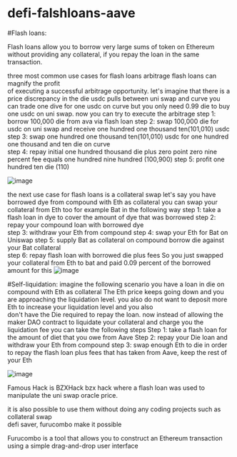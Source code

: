 # defi-falshloans-aave

#Flash loans:

Flash loans allow you to borrow very large sums of token on Ethereum without
providing any collateral, if you repay the loan in the same transaction.

three most common use cases for flash loans arbitrage flash loans can magnify the profit  
of executing a successful arbitrage opportunity.
let's imagine that there is a price discrepancy in the die usdc pulls between uni swap and curve  you can trade one dive for one usdc on curve but you only need 0.99 die to buy one usdc on uni swap.
now you can try to execute the arbitrage
step 1: borrow 100,000 die from ava via flash loan
step 2: swap  100,000 die for usdc on uni swap and receive one hundred one thousand ten(101,010) usdc
step 3: swap one hundred one thousand ten(101,010) usdc for  one hundred one thousand and ten die on curve  
step 4: repay initial one hundred thousand die plus zero  point zero nine percent fee equals one hundred nine hundred (100,900)
step 5: profit one hundred ten die (110)

![image](https://user-images.githubusercontent.com/69389020/172038873-0d120863-4a41-4672-a280-bd1c89eb10f1.png)

the next use case for flash loans is a collateral swap 
let's say you have borrowed dye from compound with Eth as collateral
you can swap your collateral from Eth too for example Bat in the following way 
step 1: take a flash loan in dye to cover the amount of dye that was borrowed 
step 2: repay your compound loan with borrowed dye  
step 3: withdraw your Eth from compound
step 4: swap your Eth for Bat on Uniswap
step 5: supply Bat as collateral on compound borrow die against your Bat collateral  
step 6: repay flash loan with borrowed die plus fees
So you just swapped your collateral from Eth to bat and paid 0.09 percent of the borrowed 
amount for this 
![image](https://user-images.githubusercontent.com/69389020/172038879-7d007c36-2b16-4376-915f-d183154494db.png)

#Self-liquidation:
imagine the following scenario 
you have a loan in die on compound with Eth as collateral
The Eth price keeps going down and you are approaching the liquidation level.
you also do not want to deposit more Eth to increase your liquidation level and you also  
don't have the Die required to repay the loan.
now instead of allowing the maker DAO contract to liquidate your collateral and charge you the liquidation fee you can take the following steps
Step 1: take a flash loan for the amount of diet that you owe from Aave
Step 2: repay your Die loan and withdraw your Eth from compound
step 3: swap enough Eth to die in order to repay the flash loan plus fees that has taken from Aave, keep the rest of your Eth

![image](https://user-images.githubusercontent.com/69389020/172038888-b42e8bb7-470f-4952-b4af-c6bc949e8bbe.png)

Famous Hack is BZXHack
bzx hack where a flash loan was used to manipulate  the uni swap oracle price.


it is also possible to use them without doing  any coding projects such as collateral swap  
defi saver, furucombo make it possible 

Furucombo is a tool that allows you to construct an Ethereum transaction using a simple drag-and-drop user interface

